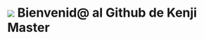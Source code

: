 # <img src="https://media4.giphy.com/media/v1.Y2lkPTc5MGI3NjExY2lleWc5dmlqYjk0ZDlwd3ZxZ3hweTNjMDV5czMyejY5OTg0aXoxOSZlcD12MV9pbnRlcm5hbF9naWZfYnlfaWQmY3Q9cw/A86EGETgaV9CrTOCjz/giphy.webp" withd="20"> Bienvenid@ al Github de Kenji Master


<!-- 
**KenjiMaster/KenjiMaster** is a ✨ _special_ ✨ repository because its `README.md` (this file) appears on your GitHub profile.

Here are some ideas to get you started:

- 🔭 I’m currently working on ...
- 🌱 I’m currently learning ...
- 👯 I’m looking to collaborate on ...
- 🤔 I’m looking for help with ...
- 💬 Ask me about ...
- 📫 How to reach me: ...
- 😄 Pronouns: ...
- ⚡ Fun fact: ...
-->

